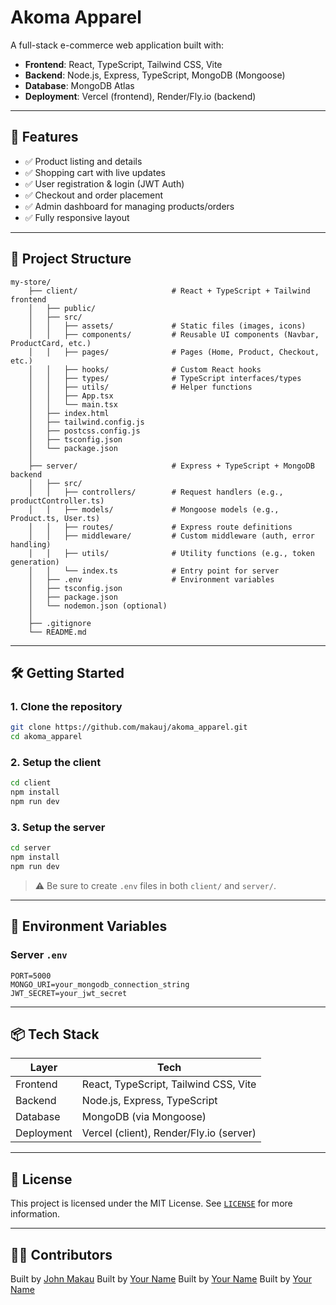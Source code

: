 # Akoma Apparel

A full-stack e-commerce web application built with:

- **Frontend**: React, TypeScript, Tailwind CSS, Vite
- **Backend**: Node.js, Express, TypeScript, MongoDB (Mongoose)
- **Database**: MongoDB Atlas
- **Deployment**: Vercel (frontend), Render/Fly.io (backend)

---

## 🚀 Features

- ✅ Product listing and details
- ✅ Shopping cart with live updates
- ✅ User registration & login (JWT Auth)
- ✅ Checkout and order placement
- ✅ Admin dashboard for managing products/orders
- ✅ Fully responsive layout

---

## 🧱 Project Structure
```
my-store/
    ├── client/                     # React + TypeScript + Tailwind frontend
    │   ├── public/
    │   ├── src/
    │   │   ├── assets/             # Static files (images, icons)
    │   │   ├── components/         # Reusable UI components (Navbar, ProductCard, etc.)
    │   │   ├── pages/              # Pages (Home, Product, Checkout, etc.)
    │   │   ├── hooks/              # Custom React hooks
    │   │   ├── types/              # TypeScript interfaces/types
    │   │   ├── utils/              # Helper functions
    │   │   ├── App.tsx
    │   │   └── main.tsx
    │   ├── index.html
    │   ├── tailwind.config.js
    │   ├── postcss.config.js
    │   ├── tsconfig.json
    │   └── package.json
    │
    ├── server/                     # Express + TypeScript + MongoDB backend
    │   ├── src/
    │   │   ├── controllers/        # Request handlers (e.g., productController.ts)
    │   │   ├── models/             # Mongoose models (e.g., Product.ts, User.ts)
    │   │   ├── routes/             # Express route definitions
    │   │   ├── middleware/         # Custom middleware (auth, error handling)
    │   │   ├── utils/              # Utility functions (e.g., token generation)
    │   │   └── index.ts            # Entry point for server
    │   ├── .env                    # Environment variables
    │   ├── tsconfig.json
    │   ├── package.json
    │   └── nodemon.json (optional)
    │
    ├── .gitignore
    └── README.md
```
---

## 🛠️ Getting Started

### 1. Clone the repository

```bash
git clone https://github.com/makauj/akoma_apparel.git
cd akoma_apparel
```

### 2. Setup the client

```bash
cd client
npm install
npm run dev
```

### 3. Setup the server

```bash
cd server
npm install
npm run dev
```

> ⚠️ Be sure to create `.env` files in both `client/` and `server/`.

---

## 🔐 Environment Variables

### Server `.env`

```
PORT=5000
MONGO_URI=your_mongodb_connection_string
JWT_SECRET=your_jwt_secret
```

---

## 📦 Tech Stack

| Layer      | Tech                                    |
| ---------- | --------------------------------------- |
| Frontend   | React, TypeScript, Tailwind CSS, Vite   |
| Backend    | Node.js, Express, TypeScript            |
| Database   | MongoDB (via Mongoose)                  |
| Deployment | Vercel (client), Render/Fly.io (server) |

---

## 🪪 License

This project is licensed under the MIT License.
See [`LICENSE`](./LICENSE) for more information.

---

## 🙋‍♂️ Contributors

Built by [John Makau](https://github.com/makauj)
Built by [Your Name](https://github.com/github-name)
Built by [Your Name](https://github.com/github-name)
Built by [Your Name](https://github.com/github-name)

